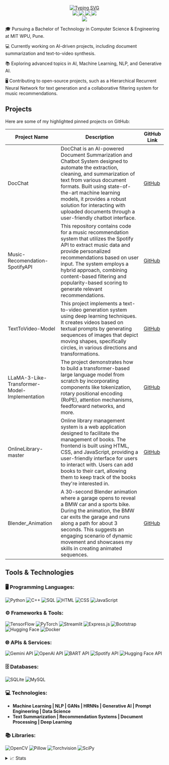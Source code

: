 <p align="center">
  <a href="https://github.com/SushainDevi">
    <img src="https://readme-typing-svg.demolab.com?font=Georgia&size=18&duration=2000&pause=100&multiline=true&width=500&height=80&lines=Sushain+Devi;Software+Developer+%7C+Engineer;Tech+%7C+Innovation+%7C+Creativity" alt="Typing SVG" />
  </a>
  <br/>
  <a href="https://yourwebsite.com">
    <img src="https://img.shields.io/badge/Website-yourwebsite.com-red?style=flat-square">
  </a>
  <a href="https://yourwebsite.com/Resume.pdf">
    <img src="https://img.shields.io/badge/PDF-Resume-red?style=flat-square&logo=adobe">
  </a>
  <a href="https://www.linkedin.com/in/sushaindevi/">
    <img src="https://img.shields.io/badge/-LinkedIn-blue?style=flat-square&logo=linkedin">
  </a>
  <a href="mailto:devisushain@gmail.com">
    <img src="https://img.shields.io/badge/-Email-red?style=flat-square&logo=gmail&logoColor=white">
  </a>
  <br/>
  <a href="https://github.com/SushainDevi">
    <img src="https://github-stats-alpha.vercel.app/api?username=SushainDevi&cc=22272e&tc=37BCF6&ic=fff&bc=0000">
  </a>
</p>

🎓 Pursuing a Bachelor of Technology in Computer Science & Engineering at MIT WPU, Pune.

💻 Currently working on AI-driven projects, including document summarization and text-to-video synthesis.

📚 Exploring advanced topics in AI, Machine Learning, NLP, and Generative AI.

🖥️ Contributing to open-source projects, such as a Hierarchical Recurrent Neural Network for text generation and a collaborative filtering system for music recommendations.


## Projects

Here are some of my highlighted pinned projects on GitHub:

<table>
  <thead>
    <tr>
      <th>Project Name</th>
      <th>Description</th>
      <th>GitHub Link</th>
    </tr>
  </thead>
  <tbody>
    <tr>
      <td>DocChat</td>
      <td>DocChat is an AI-powered Document Summarization and Chatbot System designed to automate the extraction, cleaning, and summarization of text from various document formats. Built using state-of-the-art machine learning models, it provides a robust solution for interacting with uploaded documents through a user-friendly chatbot interface.</td>
      <td><a href="https://github.com/SushainDevi/DocChat">GitHub</a></td>
    </tr>
    <tr>
      <td>Music-Recomendation-SpotifyAPI</td>
      <td>This repository contains code for a music recommendation system that utilizes the Spotify API to extract music data and provide personalized recommendations based on user input. The system employs a hybrid approach, combining content-based filtering and popularity-based scoring to generate relevant recommendations.</td>
      <td><a href="https://github.com/SushainDevi/Music-Recomendation-SpotifyAPI">GitHub</a></td>
    </tr>
    <tr>
      <td>TextToVideo-Model</td>
      <td>This project implements a text-to-video generation system using deep learning techniques. It creates videos based on textual prompts by generating sequences of images that depict moving shapes, specifically circles, in various directions and transformations.</td>
      <td><a href="https://github.com/SushainDevi/TextToVideo-Model">GitHub</a></td>
    </tr>
    <tr>
      <td>LLaMA-3-Like-Transformer-Model-Implementation</td>
      <td>The project demonstrates how to build a transformer-based large language model from scratch by incorporating components like tokenization, rotary positional encoding (RoPE), attention mechanisms, feedforward networks, and more.</td>
      <td><a href="https://github.com/SushainDevi/LLaMA-3-Like-Transformer-Model-Implementation">GitHub</a></td>
    </tr>
    <tr>
      <td>OnlineLibrary-master</td>
      <td>Online library management system is a web application designed to facilitate the management of books. The frontend is built using HTML, CSS, and JavaScript, providing a user-friendly interface for users to interact with. Users can add books to their cart, allowing them to keep track of the books they're interested in.</td>
      <td><a href="https://github.com/SushainDevi/OnlineLibrary-master">GitHub</a></td>
    </tr>
    <tr>
      <td>Blender_Animation</td>
      <td>A 30-second Blender animation where a garage opens to reveal a BMW car and a sports bike. During the animation, the BMW car exits the garage and runs along a path for about 3 seconds. This suggests an engaging scenario of dynamic movement and showcases my skills in creating animated sequences.</td>
      <td><a href="https://github.com/SushainDevi/Blender_Animation">GitHub</a></td>
    </tr>
  </tbody>
</table>

## Tools & Technologies

### 🖥️ Programming Languages:
![Python](https://img.shields.io/badge/Python-3776AB?style=flat-square&logo=python&logoColor=white)
![C++](https://img.shields.io/badge/C++-00599C?style=flat-square&logo=c%2B%2B&logoColor=white)
![SQL](https://img.shields.io/badge/SQL-336791?style=flat-square&logo=postgresql&logoColor=white)
![HTML](https://img.shields.io/badge/HTML-E34F26?style=flat-square&logo=html5&logoColor=white)
![CSS](https://img.shields.io/badge/CSS-1572B6?style=flat-square&logo=css3&logoColor=white)
![JavaScript](https://img.shields.io/badge/JavaScript-F7DF1E?style=flat-square&logo=javascript&logoColor=black)

### ⚙️ Frameworks & Tools:
![TensorFlow](https://img.shields.io/badge/TensorFlow-FF6F00?style=flat-square&logo=tensorflow&logoColor=white)
![PyTorch](https://img.shields.io/badge/PyTorch-EE4C2C?style=flat-square&logo=pytorch&logoColor=white)
![Streamlit](https://img.shields.io/badge/Streamlit-FF4B4B?style=flat-square&logo=streamlit&logoColor=white)
![Express.js](https://img.shields.io/badge/Express.js-000000?style=flat-square&logo=express&logoColor=white)
![Bootstrap](https://img.shields.io/badge/Bootstrap-7952B3?style=flat-square&logo=bootstrap&logoColor=white)
![Hugging Face](https://img.shields.io/badge/Hugging%20Face-FFD500?style=flat-square&logo=huggingface&logoColor=white)
![Docker](https://img.shields.io/badge/Docker-2496ED?style=flat-square&logo=docker&logoColor=white)

### 🌐 APIs & Services:
![Gemini API](https://img.shields.io/badge/Gemini%20API-gray?style=flat-square&logo=api)
![OpenAI API](https://img.shields.io/badge/OpenAI%20API-412991?style=flat-square&logo=openai)
![BART API](https://img.shields.io/badge/BART%20API-blue?style=flat-square&logo=api)
![Spotify API](https://img.shields.io/badge/Spotify%20API-1DB954?style=flat-square&logo=spotify&logoColor=white)
![Hugging Face API](https://img.shields.io/badge/Hugging%20Face%20API-FFD500?style=flat-square&logo=huggingface&logoColor=white)

### 🗄️ Databases:
![SQLite](https://img.shields.io/badge/SQLite-003B57?style=flat-square&logo=sqlite&logoColor=white)
![MySQL](https://img.shields.io/badge/MySQL-4479A1?style=flat-square&logo=mysql&logoColor=white)

### 💻 Technologies:
- **Machine Learning | NLP | GANs | HRNNs | Generative AI | Prompt Engineering | Data Science**
- **Text Summarization | Recommendation Systems | Document Processing | Deep Learning**

### 📚 Libraries:
![OpenCV](https://img.shields.io/badge/OpenCV-5C3EE8?style=flat-square&logo=opencv&logoColor=white)
![Pillow](https://img.shields.io/badge/Pillow-42B029?style=flat-square&logo=pillow&logoColor=white)
![Torchvision](https://img.shields.io/badge/Torchvision-EE4C2C?style=flat-square&logo=pytorch)
![SciPy](https://img.shields.io/badge/SciPy-8CAAE6?style=flat-square&logo=scipy&logoColor=white)

<details>
  <summary>📈 Stats</summary>
  <br>
  <img src="https://github-readme-stats.vercel.app/api?username=YourUsername&show_icons=true&theme=radical">
  <br>
  Currently Coding & Listening to:
  <br>
  <img src="https://open.spotify.com/user/j82r593aarv2ijkto93ulek06?si=0d6d2ffd9b2c478f.vercel.app/api/view?uid=yourspotifyid&cover_image=true&theme=default">
</details>
